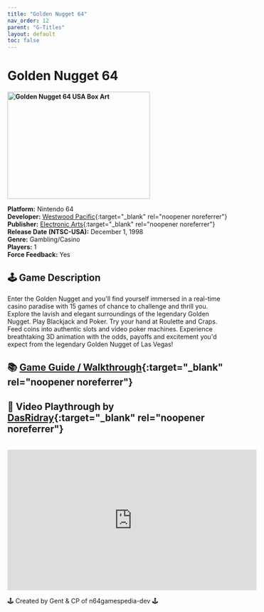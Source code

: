 ```yaml
---
title: "Golden Nugget 64"
nav_order: 12
parent: "G-Titles"
layout: default
toc: false
---
```


# Golden Nugget 64

<b>
<img src="https://www.project64-legacy.com/data/uploads/BoxArt/2d/Golden%20Nugget%2064%20%28USA%29.PNG" alt="Golden Nugget 64 USA Box Art" width="320" height="240" />
</b>

**Platform:** Nintendo 64  
**Developer:** [Westwood Pacific](https://en.wikipedia.org/wiki/EA_Pacific){:target="_blank" rel="noopener noreferrer"}  
**Publisher:** [Electronic Arts](https://en.wikipedia.org/wiki/Electronic_Arts){:target="_blank" rel="noopener noreferrer"}  
**Release Date (NTSC-USA):** December 1, 1998  
**Genre:** Gambling/Casino  
**Players:** 1  
**Force Feedback:** Yes  

## 🕹️ Game Description
Enter the Golden Nugget and you'll find yourself immersed in a real-time casino paradise with 15 games of chance to challenge and thrill you. Explore the lavish and elegant surroundings of the legendary Golden Nugget. Play Blackjack and Poker. Try your hand at Roulette and Craps. Feed coins into authentic slots and video poker machines. Experience breathtaking 3D animation with the odds, payoffs and excitement you'd expect from the legendary Golden Nugget of Las Vegas!

## 📚 [Game Guide / Walkthrough](https://gamefaqs.gamespot.com/n64/574488-golden-nugget-64/faqs/8588){:target="_blank" rel="noopener noreferrer"}

## 🎥 Video Playthrough by [DasRidray](https://www.youtube.com/channel/UCXZzdHC-sQBb2D5bcWuab5A){:target="_blank" rel="noopener noreferrer"}
<br />  
<iframe width="560" height="315" src="https://www.youtube.com/embed/t38xQI_LG-4" title="Golden Nugget 64 Gameplay by DasRidray" frameborder="0" allowfullscreen></iframe>

🕹️ Created by Gent & CP of n64gamespedia-dev 🕹️  
<!-- Vault Format: n64gamespedia-dev -->  
<!-- Protocol Source: _vault-specs/format-protocol.md -->
